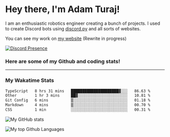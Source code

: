 # Hey there, I'm Adam Turaj!

I am an enthusiastic robotics engineer creating a bunch of projects. I used to create Discord bots using [discord.py](https://github.com/Rapptz/discord.py) and all sorts of websites.

You can see my work on [my website](https://adamturaj.com) (Rewrite in progress)

[![Discord Presence](https://lanyard.cnrad.dev/api/374147012599218176)](https://discord.com/users/374147012599218176)

### Here are some of my Github and coding stats!

---
### My Wakatime Stats
<!--START_SECTION:waka-->

```txt
TypeScript   8 hrs 31 mins   █████████████████████▓░░░   86.63 %
Other        1 hr 3 mins     ██▓░░░░░░░░░░░░░░░░░░░░░░   10.81 %
Git Config   6 mins          ▒░░░░░░░░░░░░░░░░░░░░░░░░   01.18 %
Markdown     4 mins          ▒░░░░░░░░░░░░░░░░░░░░░░░░   00.70 %
CSS          1 min           ░░░░░░░░░░░░░░░░░░░░░░░░░   00.31 %
```

<!--END_SECTION:waka-->

![My GitHub stats](https://github-readme-stats.vercel.app/api?username=AdamTuraj&count_private=true&theme=dark)

![My top Github Languages](https://github-readme-stats.vercel.app/api/top-langs/?username=AdamTuraj&layout=compact&count_private=true&theme=dark)

